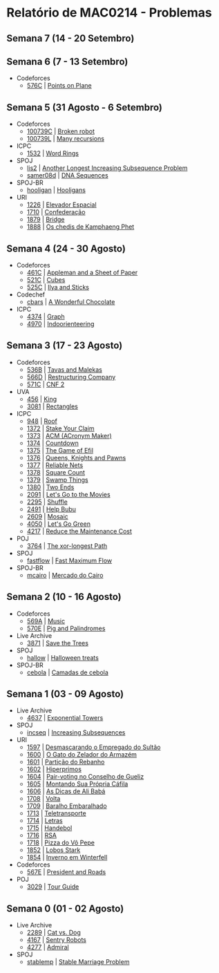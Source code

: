 # Relatório de MAC0214 - Problemas

## Semana 7 (14 - 20 Setembro)

## Semana 6 (7 - 13 Setembro)
- Codeforces
	- [576C](../codeforces/576C.cpp) | [Points on Plane](http://codeforces.com/contest/576/problem/C)

## Semana 5 (31 Agosto - 6 Setembro)
- Codeforces
	- [100739C](../codeforces/100739C.cpp) | [Broken robot](http://codeforces.com/problemset/gymProblem/100739/C)
	- [100739L](../codeforces/100739L.cpp) | [Many recursions](http://codeforces.com/problemset/gymProblem/100739/L)
- ICPC
	- [1532](../icpc/1532.cpp) | [Word Rings](https://icpcarchive.ecs.baylor.edu/index.php?option=onlinejudge&page=show_problem&problem=1532)
- SPOJ
	- [lis2](../spoj/lis2.cpp) | [Another Longest Increasing Subsequence Problem](http://www.spoj.com/problems/LIS2/)
	- [samer08d](../spoj/samer08d.cpp) | [DNA Sequences](http://www.spoj.com/problems/SAMER08D/)
- SPOJ-BR
	- [hooligan](../spojbr/hooligan.cpp) | [Hooligans](http://www.spoj.com/problems/HOOLIGAN/)
- URI
	- [1226](../uri/1226.cpp) | [Elevador Espacial](https://www.urionlinejudge.com.br/judge/pt/problems/view/1226)
	- [1710](../uri/1710.cpp) | [Confederação](https://www.urionlinejudge.com.br/judge/pt/problems/view/1710)
	- [1879](../uri/1879.cpp) | [Bridge](https://www.urionlinejudge.com.br/judge/pt/problems/view/1879)
	- [1888](../uri/1888.cpp) | [Os chedis de Kamphaeng Phet](https://www.urionlinejudge.com.br/judge/pt/problems/view/1888)

## Semana 4 (24 - 30 Agosto)
- Codeforces
	- [461C](../codeforces/461C.cpp) | [Appleman and a Sheet of Paper](http://codeforces.com/contest/461/problem/C)
	- [521C](../codeforces/521C.cpp) | [Cubes](http://codeforces.com/contest/521/problem/C)
	- [525C](../codeforces/525C.cpp) | [Ilya and Sticks](http://codeforces.com/contest/525/problem/C)
- Codechef
	- [cbars](../codechef/cbars.cpp) | [A Wonderful Chocolate](https://www.codechef.com/problems/CBARS/)
- ICPC
	- [4374](../icpc/4374.cpp) | [Graph](https://icpcarchive.ecs.baylor.edu/index.php?option=com_onlinejudge&Itemid=8&page=show_problem&problem=4374)
	- [4970](../icpc/4970.cpp) | [Indoorienteering](https://icpcarchive.ecs.baylor.edu/index.php?option=com_onlinejudge&Itemid=8&page=show_problem&problem=4970)

## Semana 3 (17 - 23 Agosto)
- Codeforces
	- [536B](../codeforces/536B.cpp) | [Tavas and Malekas](http://codeforces.com/contest/536/problem/B)
	- [566D](../codeforces/566D.cpp) | [Restructuring Company](http://codeforces.com/problemset/problem/566/D)
	- [571C](../codeforces/571C.cpp) | [CNF 2](http://codeforces.com/contest/571/problem/C)
- UVA
	- [456](../uva/456.cpp) | [King](https://uva.onlinejudge.org/index.php?option=onlinejudge&page=show_problem&problem=456)
	- [3081](../uva/3081.cpp) | [Rectangles](https://uva.onlinejudge.org/index.php?option=com_onlinejudge&Itemid=8&page=show_problem&problem=3081)
- ICPC
	- [948](../icpc/948.cpp)  | [Roof](https://icpcarchive.ecs.baylor.edu/index.php?option=com_onlinejudge&Itemid=8&page=show_problem&problem=948)
	- [1372](../icpc/1372.cpp) | [Stake Your Claim](https://icpcarchive.ecs.baylor.edu/index.php?option=onlinejudge&page=show_problem&problem=1372)
	- [1373](../icpc/1373.cpp) | [ACM (ACronym Maker)](https://icpcarchive.ecs.baylor.edu/index.php?option=onlinejudge&page=show_problem&problem=1373)
	- [1374](../icpc/1374.cpp) | [Countdown](https://icpcarchive.ecs.baylor.edu/index.php?option=onlinejudge&page=show_problem&problem=1374)
	- [1375](../icpc/1375.cpp) | [The Game of Efil](https://icpcarchive.ecs.baylor.edu/index.php?option=onlinejudge&page=show_problem&problem=1375)
	- [1376](../icpc/1376.cpp) | [Queens, Knights and Pawns](https://icpcarchive.ecs.baylor.edu/index.php?option=onlinejudge&page=show_problem&problem=1376)
	- [1377](../icpc/1377.cpp) | [Reliable Nets](https://icpcarchive.ecs.baylor.edu/index.php?option=onlinejudge&page=show_problem&problem=1377)
	- [1378](../icpc/1378.cpp) | [Square Count](https://icpcarchive.ecs.baylor.edu/index.php?option=onlinejudge&page=show_problem&problem=1378)
	- [1379](../icpc/1379.cpp) | [Swamp Things](https://icpcarchive.ecs.baylor.edu/index.php?option=onlinejudge&page=show_problem&problem=1379)
	- [1380](../icpc/1380.cpp) | [Two Ends](https://icpcarchive.ecs.baylor.edu/index.php?option=onlinejudge&page=show_problem&problem=1380)
	- [2091](../icpc/2091.cpp) | [Let's Go to the Movies](https://icpcarchive.ecs.baylor.edu/index.php?option=com_onlinejudge&Itemid=8&page=show_problem&problem=2091)
	- [2295](../icpc/2295.cpp) | [Shuffle](https://icpcarchive.ecs.baylor.edu/index.php?option=com_onlinejudge&Itemid=8&page=show_problem&problem=2295)
	- [2491](../icpc/2491.cpp) | [Help Bubu](https://icpcarchive.ecs.baylor.edu/index.php?option=com_onlinejudge&Itemid=8&page=show_problem&problem=2491)
	- [2609](../icpc/2609.cpp) | [Mosaic](https://icpcarchive.ecs.baylor.edu/index.php?option=com_onlinejudge&Itemid=8&page=show_problem&problem=2609)
	- [4050](../icpc/4050.cpp) | [Let's Go Green](https://icpcarchive.ecs.baylor.edu/index.php?option=com_onlinejudge&Itemid=8&page=show_problem&problem=4050)
	- [4217](../icpc/4217.cpp) | [Reduce the Maintenance Cost](https://icpcarchive.ecs.baylor.edu/index.php?option=com_onlinejudge&Itemid=8&page=show_problem&problem=4217)
- POJ
	- [3764](../pku/3764.c) | [The xor-longest Path](http://poj.org/problem?id=3764)
- SPOJ
	- [fastflow](../spoj/fastflow.cpp) | [Fast Maximum Flow](http://www.spoj.com/problems/FASTFLOW/)
- SPOJ-BR
	- [mcairo](../spojbr/mcairo.cpp) | [Mercado do Cairo](http://br.spoj.com/problems/MCAIRO/)

## Semana 2 (10 - 16 Agosto)
- Codeforces
	- [569A](../codeforces/569A.cpp) | [Music](http://codeforces.com/contest/569/problem/A)
	- [570E](../codeforces/570E.cpp) | [Pig and Palindromes](http://codeforces.com/contest/570/problem/E)
- Live Archive
	- [3871](../icpc/3871.cpp) | [Save the Trees](https://uva.onlinejudge.org/index.php?option=com_onlinejudge&Itemid=8&page=show_problem&problem=3871)
- SPOJ
	- [hallow](../spoj/hallow.cpp) | [Halloween treats](http://www.spoj.com/problems/HALLOW/)
- SPOJ-BR
	- [cebola](../spojbr/cebola.cpp) | [Camadas de cebola](http://br.spoj.com/problems/CEBOLA/)


## Semana 1 (03 - 09 Agosto)
- Live Archive
	- [4637](../icpc/4637.cpp) | [Exponential Towers](https://icpcarchive.ecs.baylor.edu/index.php?option=com_onlinejudge&Itemid=8&page=show_problem&problem=4637)
- SPOJ
	- [incseq](../spoj/incseq.cpp) | [Increasing Subsequences](http://www.spoj.com/problems/INCSEQ/)
- URI
	- [1597](../uri/1597.cpp) | [Desmascarando o Empregado do Sultão](https://www.urionlinejudge.com.br/judge/pt/problems/view/1597)
	- [1600](../uri/1600.cpp) | [O Gato do Zelador do Armazém](https://www.urionlinejudge.com.br/judge/pt/problems/view/1600)
	- [1601](../uri/1601.cpp) | [Partição do Rebanho](https://www.urionlinejudge.com.br/judge/pt/problems/view/1601)
	- [1602](../uri/1602.cpp) | [Hiperprimos](https://www.urionlinejudge.com.br/judge/pt/problems/view/1602)
	- [1604](../uri/1604.cpp) | [Pair-voting no Conselho de Gueliz](https://www.urionlinejudge.com.br/judge/pt/problems/view/1604)
	- [1605](../uri/1605.cpp) | [Montando Sua Própria Cáfila](https://www.urionlinejudge.com.br/judge/pt/problems/view/1605)
	- [1606](../uri/1606.cpp) | [As Dicas de Ali Babá](https://www.urionlinejudge.com.br/judge/pt/problems/view/1606)
	- [1708](../uri/1708.cpp) | [Volta](https://www.urionlinejudge.com.br/judge/pt/problems/view/1708)
	- [1709](../uri/1709.cpp) | [Baralho Embaralhado](https://www.urionlinejudge.com.br/judge/pt/problems/view/1709)
	- [1713](../uri/1713.cpp) | [Teletransporte](https://www.urionlinejudge.com.br/judge/pt/problems/view/1713)
	- [1714](../uri/1714.cpp) | [Letras](https://www.urionlinejudge.com.br/judge/pt/problems/view/1714)
	- [1715](../uri/1715.cpp) | [Handebol](https://www.urionlinejudge.com.br/judge/pt/problems/view/1715)
	- [1716](../uri/1716.cpp) | [RSA](https://www.urionlinejudge.com.br/judge/pt/problems/view/1716)
	- [1718](../uri/1718.cpp) | [Pizza do Vô Pepe](https://www.urionlinejudge.com.br/judge/pt/problems/view/1718)
	- [1852](../uri/1852.cpp) | [Lobos Stark](https://www.urionlinejudge.com.br/judge/pt/problems/view/1852)
	- [1854](../uri/1854.cpp) | [Inverno em Winterfell](https://www.urionlinejudge.com.br/judge/pt/problems/view/1854)
- Codeforces
	- [567E](../codeforces/567E.cpp) | [President and Roads](http://codeforces.com/contest/567/problem/E)
- POJ
	- [3029](../pku/3029.cpp) | [Tour Guide](http://poj.org/problem?id=3029)


## Semana 0 (01 - 02 Agosto)
- Live Archive
	- [2289](../icpc/2289.cpp) | [Cat vs. Dog](https://icpcarchive.ecs.baylor.edu/index.php?option=com_onlinejudge&Itemid=8&page=show_problem&problem=2289)
	- [4167](../icpc/4197.cpp) | [Sentry Robots](https://icpcarchive.ecs.baylor.edu/index.php?option=com_onlinejudge&Itemid=8&page=show_problem&problem=4167)
	- [4277](../icpc/4277.cpp) | [Admiral](https://icpcarchive.ecs.baylor.edu/index.php?option=com_onlinejudge&Itemid=8&page=show_problem&problem=4277)
- SPOJ
	- [stablemp](../spoj/stablemp.cpp) | [Stable Marriage Problem](http://www.spoj.com/problems/STABLEMP/)

